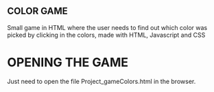 ## COLOR GAME

Small game in HTML where the user needs to find out which color was picked by clicking in the colors, made with HTML, Javascript and CSS

# OPENING THE GAME

Just need to open the file Project_gameColors.html in the browser.
